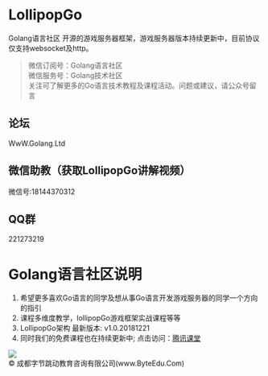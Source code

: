 # LollipopGo 
Golang语言社区 开源的游戏服务器框架，游戏服务器版本持续更新中，目前协议仅支持websocket及http。
>微信订阅号：Golang语言社区<Br/>
>微信服务号：Golang技术社区<Br/>
>关注可了解更多的Go语言技术教程及课程活动。问题或建议，请公众号留言<Br/>

论坛
--------------
WwW.Golang.Ltd

微信助教（获取LollipopGo讲解视频）
--------------
微信号:18144370312

QQ群
-----------
221273219

Golang语言社区说明
=============

<ol>
<li>希望更多喜欢Go语言的同学及想从事Go语言开发游戏服务器的同学一个方向的指引</li>
<li>课程多维度教学，lollipopGo游戏框架实战课程等等</li>
<li>LollipopGo架构 最新版本: v1.0.20181221</li>
<li>同时我们的免费课程也在持续更新中; 点击访问：<a href="http://gopher.ke.qq.com" title="Title">腾讯课堂</a></li>
</ol>
<img src="https://github.com/Golangltd/LollipopGo/blob/master/vender/src/LollipopGo/LollipopGo/xmind/LollipopGo%E6%9E%B6%E6%9E%84%20v1.0.20181221.png"/>

 <div class="footer">
        &copy; 成都字节跳动教育咨询有限公司(www.ByteEdu.Com)
 </div>
